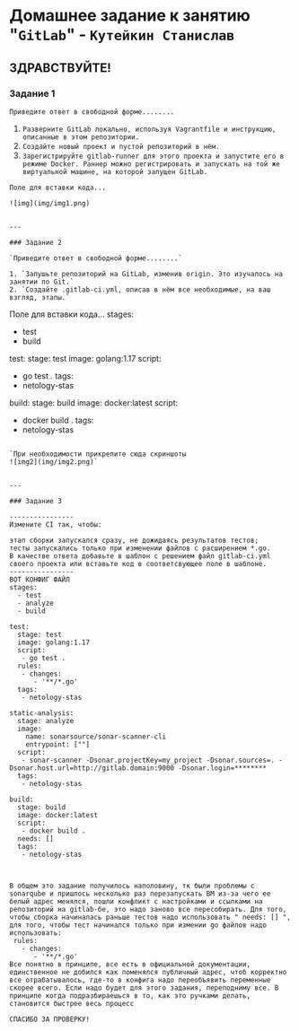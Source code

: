 # Домашнее задание к занятию "`GitLab`" - `Кутейкин Станислав`

ЗДРАВСТВУЙТЕ!
---

### Задание 1

`Приведите ответ в свободной форме........`

1. `Разверните GitLab локально, используя Vagrantfile и инструкцию, описанные в этом репозитории.`
2. `Создайте новый проект и пустой репозиторий в нём.`
3. `Зарегистрируйте gitlab-runner для этого проекта и запустите его в режиме Docker. Раннер можно регистрировать и запускать на той же виртуальной машине, на которой запущен GitLab.`


```
Поле для вставки кода...

![img](img/img1.png)


---

### Задание 2

`Приведите ответ в свободной форме........`

1. `Запушьте репозиторий на GitLab, изменив origin. Это изучалось на занятии по Git.`
2. `Создайте .gitlab-ci.yml, описав в нём все необходимые, на ваш взгляд, этапы.`

```
Поле для вставки кода...
stages:
  - test
  - build

test:
  stage: test
  image: golang:1.17
  script: 
   - go test .
  tags:
   - netology-stas

build:
  stage: build
  image: docker:latest
  script:
   - docker build .
  tags: 
   - netology-stas
```

`При необходимости прикрепитe сюда скриншоты
![img2](img/img2.png)`


---

### Задание 3

----------------
Измените CI так, чтобы:

этап сборки запускался сразу, не дожидаясь результатов тестов;
тесты запускались только при изменении файлов с расширением *.go.
В качестве ответа добавьте в шаблон с решением файл gitlab-ci.yml своего проекта или вставьте код в соответсвующее поле в шаблоне.
----------------
ВОТ КОНФИГ ФАЙЛ
stages:
  - test
  - analyze
  - build

test:
  stage: test
  image: golang:1.17
  script: 
   - go test .
  rules:
   - changes:
      - '**/*.go'
  tags:
   - netology-stas

static-analysis:
  stage: analyze
  image:
    name: sonarsource/sonar-scanner-cli
    entrypoint: [""]
  script:
   - sonar-scanner -Dsonar.projectKey=my_project -Dsonar.sources=. -Dsonar.host.url=http://gitlab.domain:9000 -Dsonar.login=********
  tags:
   - netology-stas
 
build:
  stage: build
  image: docker:latest
  script:
   - docker build .
  needs: [] 
  tags: 
   - netology-stas



В общем это задание получилось наполовину, тк были проблемы с sonarqube и пришлось несколько раз перезапускать ВМ из-за чего ее белый адрес менялся, пошли конфликт с настройками и ссылками на репозиторий на gitlab-бе, это надо заново все пересобирать. Для того, чтобы сборка начиналась раньше тестов надо использовать " needs: [] ", для того, чтобы тест начинался только при измении go файлов надо использовать:
 rules:
   - changes:
      - '**/*.go' 
Все понятно в принципе, все есть в официальной документации, единственное не добился как поменялся публичный адрес, чтоб корректно все отрабатывалось, где-то в конфига надо переобъявить переменные скорее всего. Если надо будет для этого задания, переподниму все. В принципе когда подразбираешься в то, как это ручками делать, становится быстрее весь процесс

СПАСИБО ЗА ПРОВЕРКУ!